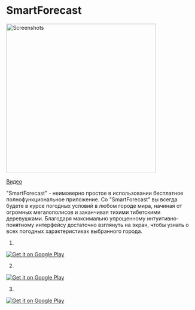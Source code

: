 # SmartForecast

<image src="Auxiliary_files/3q3A63B1TdQ.jpg" height=400 alt="Screenshots"/>

[Видео](http://www.youtube.com/watch?v=coKPKb3JvnU)

"SmartForecast" - неимоверно простое в использовании бесплатное полнофункциональное приложение. Со "SmartForecast" вы всегда будете в курсе погодных условий в любом городе мира, начиная от огромных мегалополисов и заканчивая тихими тибетскими деревушками. Благодаря максимально упрощенному интуитивно-понятному интерфейсу достаточно взглянуть на экран, чтобы узнать о всех погодных характеристиках выбранного города.

1)
<a href="https://play.google.com/store/apps/details?id=com.khasang.forecast">
<img alt="Get it on Google Play" src="https://github.com/khasang/SmartForecast/blob/4f5420fe1d5edac5fd05e567425ac91e3bebd6b1/Auxiliary_files/google-play-logo-black.png" />
</a>

2)
<a href="https://play.google.com/store/apps/details?id=com.khasang.forecast">
<img alt="Get it on Google Play" src="http://steverichey.github.io/google-play-badge-svg/img/en_get.svg" />
</a>

3)
<a href="https://play.google.com/store/apps/details?id=com.khasang.forecast">
<img alt="Get it on Google Play" src="http://github.com/khasang/SmartForecast/blob/7bc61470ac6705966543f93582dd94a1aed32ddb/Auxiliary_files/logo.svg" />
</a>
